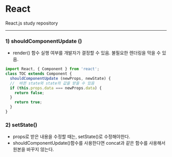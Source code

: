 # React
React.js study repository

----------------------------------

### 1) shouldComponentUpdate ()
* render() 함수 실행 여부를 개발자가 결정할 수 있음. 불필요한 렌더링을 막을 수 있음.
```javascript
import React, { Component } from 'react';
class TOC extends Component {
  shouldComponentUpdate (newProps, newState) {
  //  바뀐 state와 state의 값을 받을 수 있음
  if (this.props.data === newProps.data) {
    return false;
  }
    return true;
  }
}
```

### 2) setState()
* props로 받은 내용을 수정할 때는, setState()로 수정해야한다.
* shouldComponentUpdate()함수를 사용한다면 concat과 같은 함수를 사용해서 원본을 바꾸지 않는다.
